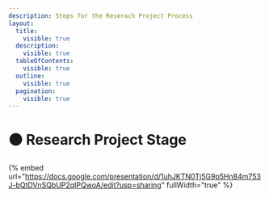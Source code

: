 ```yaml
---
description: Steps for the Reserach Project Process
layout:
  title:
    visible: true
  description:
    visible: true
  tableOfContents:
    visible: true
  outline:
    visible: true
  pagination:
    visible: true
---
```


# 🟠 Research Project Stage

{% embed url="https://docs.google.com/presentation/d/1uhJKTN0Tj5G9p5Hn84m753J-bQtDVnSQbUP2qIPQwoA/edit?usp=sharing" fullWidth="true" %}
